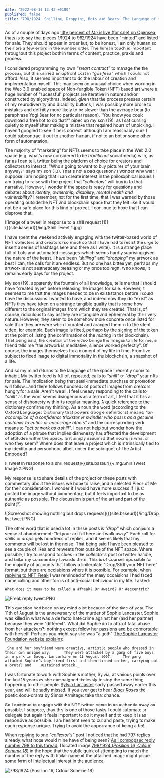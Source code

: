 ```yaml
---
date: '2022-08-14 12:43 +0100'
published: false
title: '798/1924, Shilling, Dropping, Bots and Bears: The Language of the NFT Space '
---
```

As of a couple of days ago [fifty percent of _Me_ is live (for sale) on Opensea](https://opensea.io/collection/1924piecesofme "1924 Pieces of Me collection on Opensea"), thats is to say that pieces 1/1924 to 962/1924 have been "minted" and listed for sale. They should appear in order but, to be honest, I am only human so their are a few errors in the number order. The human touch is important throughout this project both in terms of content, practice, praxis and process. 

I considered programming my own _"smart contract"_ to manage the the process, but this carried an upfront cost in _"gas fees"_ which I could not afford. Also, it seemed important to do the labour of creation and implementation myself. This may seem an unusual choice when working in the Web 3.0 enabled space of Non-fungible Token (NFT) based art where a huge number of "sucessful" projects are iterative in nature and/or constructed by algorythms. Indeed, given that the process presses certain of my neurodiversity and disability buttons, I was possibly more prone to mistakes and definitly more likely to be slower than the average bear (to paraphrase Yogi Bear for no particular reason). "You know you could download a free bot to do that?" piped up my son (19), as I sat cursing quietly to myself after making a mistake that required hours of unpicking. I haven't googled to see if he is correct, although I am reasonably sure I could subcontract it out to another human, if not to an bot or some other form of automatation. 

The majority of "marketing" for NFTs seems to take place in the Web 2.0 space (e.g. what's now considered to be _traditional_ social media) with, as far as I can tell, twitter being the platform of choice for creators and collectors to interact. "Who's going to want to buy pictures of your brain anyway?" says my son (13). That's not a bad question? I wonder who will? I suppose I am hoping that I can create interest in the philosophical issues I am trying to raise with the project that _"collectors"_ will buy in to that narrative. However, I wonder if the space is ready for questions and debates about _identity, ownership, disability, mental health and vulnerability_? I remember, not for the first time, that I was warned by those operating outside the NFT and blockchain space that they felt like it would not be a safe place for this kind of project. I continue to hope that I can disprove that.

![Image of a tweet in response to a shill request (1)]({{site.baseurl}}/img/Shill Tweet 1.jpg)

I have spent the weekend actively engaging with the twitter-based world of NFT collecters and creators (so much so that I have had to resist the urge to insert a series of hashtags here and there as I write). It is a strange place full of bots and automated messages (which seems hardly suprising given the nature of the beast. I have been _"shilling"_ and _"dropping"_ my artwork as best I can, the calls for it are endless. But no one has bitten yet, perhaps my artwork is not aesthetically pleasing or my price too high. Who knows, it remains early days for the project.

My son (19), apparently the fountain of all knowledge, tells me that I should have "created hype" before releasing the images for sale. However, it seemed to me that the images needed to be in exististance before I could have the discussions I wanted to have, and indeed now they do "exist" as NFTs they have taken on a strange tangible quality that is some how different to the original images from which they are created. That is, of course, ridiculous to say as they are intangible and ephemeral by their very nature. However, they seem to be somehow more concrete once listed for sale than they are were when I curated and aranged them in to the silent video, for example. Each image is fixed, perhaps by the signing of the token at the point of listing (the confirmation of the _minting_ in the blockchain). That being said, the creation of the video brings the images to life for me; a friend tells me "the artwork is meditative, silence worked perfectly". Of course, the images themselves fix a moment of my life in time. From live subject to fixed image to digital immortality in the blockchain, a snapshot of a life. 

And so my mind returns to the language of the space I recently come to inhabit. My twitter feed is full of, repeated, calls to _"shill"_ or _"drop"_ your nfts for sale. The implication being that semi-immediate purchase or promotion will follow...and there follows hundreds of posts of images from creators hungry for a sale. Aren't we all. I feel uneasy responding to the calls to _"shill"_ as the word seems disingenous as a term of art, I feel that it has a sense of dishonesty within its regular meaning. A quick reference to the dictionary confirms my thinking. As a noun the word (according to the Oxford Languages Dictionary that powers Google definitions) means: _"an accomplice of a confidence trickster or swindler who poses as a genuine customer to entice or encourage others"_ and the corresponding verb means to _"act or work as a shill"_. I can not help but wonder how the adoption of a phrase that implies dishonesty has affected the development of attitudes within the space. Is it simply assumed that noone is what or who they seem? Where does that leave a project which is intrinsically tied to my identity and personhood albeit under the sobriquet of The Artist Embodied?

![Tweet in response to a shill request]({{site.baseurl}}/img/Shill Tweet Image 2.PNG)

My response is to share details of the project on these posts with commentary about the issues we hope to raise, and a selected Piece of Me for their consideration. I wonder if I would have more success if I just posted the image without commentary, but it feels important to be as authentic as possible. The discussion is part of the art and part of the point(?). 

![Screenshot showing nothing but drops requests]({{site.baseurl}}/img/Drop list tweet.PNG)

The other word that is used a lot in these posts is _"drop"_ which conjours a sense of abandonment: "let your art fall here and walk away". Each call for _shills_ or _drops_ gets hundreds of replies, and it seems likely that my comments will be lost in the noise. That being said I have been pleased to see a couple of likes and retweets from outside of the NFT space. Where possible, I try to respond to clues in the _collector's_ post or twitter handle, and tailor my commentary towards them. This is of course impossible for the majority of accounts that follow a boilerplate "Drop/Shill your NFT here" format, but there are occiaisions where it is possible. For example, when [replying to NFT Freak](https://twitter.com/1924_me/status/1558371127323463681?s=21&t=-Uq0UnWhigE3Au6OtReOkA "Reply to NFT Freak") I was reminded of the many occaisions I had faced name calling and other forms of anti-social behaviour in my life. I asked: 

	What does it mean to be called a #freak? Or #weird? Or #eccentric?
    
![Freak reply tweet.PNG]({{site.baseurl}}/img/Freak%20reply%20tweet.PNG)

This question had been on my mind a lot because of the time of year. The 11th of August is the anneversary of the murder of Sophie Lancaster. Sophie was killed in what was a de facto hate crime against her (and her partner) because they were "different". What did Sophie do to attract fatal abuse from her attackers?: nothing except follow her passions and be comfortable with herself. Perhaps you might say she was "a goth" [The Sophie Lancaster Foundation website explains](https://www.sophielancasterfoundation.com/ "Link to the Sophie Lancaster foundation"):

	_She and her boyfriend were creative, artistic people who dressed in their own unique way. 		They were attacked by a gang of five boys in a park in Bacup, Lancashire on 11 August 2007. 	The gang attacked Sophie’s boyfriend first and then turned on her, carrying out a brutal and 	sustained attack._ 
    
I was fortunate to work with Sophie's mother, Sylvia, at various points over the last 15 years as she campaigned tirelessly to stop the same thing happening to other people. [Sylvia Lancaster](https://www.sophielancasterfoundation.com/dr-sylvia-lancaster-obe-love-and-light/ "Link to Sylvia Lancaster obituary") sadly passed away earlier this year, and will be sadly missed. If you ever get to hear [_Black Roses_](https://www.sophielancasterfoundation.com/black-roses/ "Link to details about Black Roses") the poetic docu-drama by Simon Armitage: take that chance.

So I continue to engage with the NTF twitter-verse in as authentic away as possible. I suppose, thay this is one of those tasks I could automate or delegate but again it feels important to do it myself and to keep it is as responsive as possible. I am hesitent even to cut and paste, trying to make each response unique. Trying to avoid the appearance of being a _bot_.

When replying to one _"collector's"_ post I noticed that he had 797 replies already, what hope would mine have of being seen? [As I compopsed reply number 798 to this thread](https://twitter.com/1924_me/status/1558387089158426624?s=21&t=tM0jMd0gLU4gLCdHW80zoQ "Link to tweet reply 798"), I located image [798/1924 (_Position 16, Colour Scheme 18_)](https://opensea.io/assets/ethereum/0x495f947276749ce646f68ac8c248420045cb7b5e/64162533542198579898252916190583583845604629893829087458582976418693622267905 "Link to Image 798/1924 on Opensea") in the hope that the subtle quirk of attempting to match the number of the reply with titular name of the attached image might pique some form of intellectual interest in the audience. 

![798/1924 (Position 16, Colour Scheme 18)]({{site.baseurl}}/img/S5P16HG2.png)




